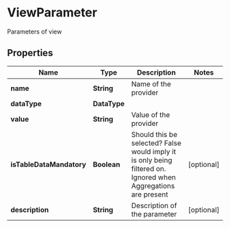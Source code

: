

# ViewParameter

Parameters of view

## Properties

| Name | Type | Description | Notes |
|------------ | ------------- | ------------- | -------------|
|**name** | **String** | Name of the provider |  |
|**dataType** | **DataType** |  |  |
|**value** | **String** | Value of the provider |  |
|**isTableDataMandatory** | **Boolean** | Should this be selected? False would imply it is only being filtered on.  Ignored when Aggregations are present |  [optional] |
|**description** | **String** | Description of the parameter |  [optional] |



